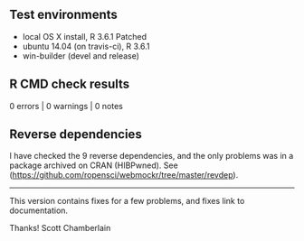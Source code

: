 ## Test environments

* local OS X install, R 3.6.1 Patched
* ubuntu 14.04 (on travis-ci), R 3.6.1
* win-builder (devel and release)

## R CMD check results

0 errors | 0 warnings | 0 notes

## Reverse dependencies

I have checked the 9 reverse dependencies, and the only problems was in a package archived on CRAN (HIBPwned). See (<https://github.com/ropensci/webmockr/tree/master/revdep>).

---

This version contains fixes for a few problems, and fixes link to documentation.

Thanks!
Scott Chamberlain

